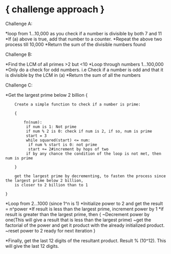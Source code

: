 { challenge approach }
=======================================

Challenge A:

*loop from 1...10,000 as you check if a number is divisible by both 7 and 11
*If (a) above is true, add that number to a counter. 
*Repeat the above two process till 10,000
*Return the sum of the divisible numbers found

Challenge B:

*Find the LCM of all primes >2 but <10
*Loop through numbers 1...100,000
*Only do a check for odd numbers. i.e Check if a number is odd and that it is divisible by the LCM in (a)
*Return the sum of all the numbers

Challenge C:

*Get the largest prime below 2 billion
 	{
 	
 		Create a simple function to check if a number is prime:
 		
 		{
 		
 			fn(num):
 			 if num is 1: Not prime
 			 if num % 2 is 0: check if num is 2, if so, num is prime
 			 start = 3
 			 while squared(start) <= num:
 			  if num % start is 0: not prime
 			  start += 2#increment by hops of two
 			 if by any chance the condition of the loop is not met, then num is prime
 			 
 		}
 		
 		get the largest prime by decrementing, to fasten the process since the largest prime below 2 billion,
 		is closer to 2 billion than to 1
 		
 	}
 	
*Loop from 2...1000 (since 1^n is 1)
*Initialize power to 2 and get the result = n^power
*If result is less than the largest prime, increment power by 1
*if result is greater than the largest prime, then
  	{
  		~Decrement power by one(This will give a result that is less than the largest prime)
  		~get the factorial of the power and get it product with the already initialized product.
  		~reset power to 2 ready for next iteration
  	}

*Finally, get the last 12 digits of the resultant product. Result % (10^12). This will give the 
  	last 12 digits.

